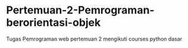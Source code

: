 # Pertemuan-2-Pemrograman-berorientasi-objek
Tugas Pemrograman web pertemuan 2 mengikuti courses python dasar
